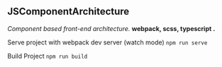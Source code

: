 ## JSComponentArchitecture

*Component based front-end architecture.* 
**webpack, scss, typescript .**

Serve project with webpack dev server (watch mode)
`npm run serve`

Build Project
`npm run build`
